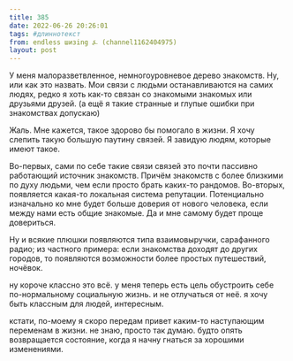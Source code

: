 ```yaml
---
title: 385
date: 2022-06-26 20:26:01
tags: #длиннотекст
from: endless шизing ⍼ (channel1162404975)
layout: post
---
```


У меня малоразветвленное, немногоуровневое дерево знакомств. Ну, или как это назвать. Мои связи с людьми останавливаются на самих людях, редко я хоть как-то связан со знакомыми знакомых или друзьями друзей.
(а ещё я такие странные и глупые ошибки при знакомствах допускаю)

Жаль. Мне кажется, такое здорово бы помогало в жизни. Я хочу слепить такую большую паутину связей.
Я завидую людям, которые имеют такое.


Во-первых, сами по себе такие связи связей это почти пассивно работающий источник знакомств. Причём знакомств с более близкими по духу людьми, чем если просто брать каких-то рандомов. 
Во-вторых, появляется какая-то локальная система репутации. Потенциально изначально ко мне будет больше доверия от нового человека, если между нами есть общие знакомые. Да и мне самому будет проще довериться.

Ну и всякие плюшки появляются типа взаимовыручки, сарафанного радио; из частного примера: если знакомства доходят до других городов, то появляются возможности более простых путешествий, ночёвок.

ну короче классно это всё. у меня теперь есть цель обустроить себе по-нормальному социальную жизнь. и не отлучаться от неё.
я хочу быть классным для людей, интересным.

кстати, по-моему я скоро передам привет каким-то наступающим переменам в жизни. не знаю, просто так думаю. будто опять возвращается состояние, когда я начну гнаться за хорошими изменениями.


